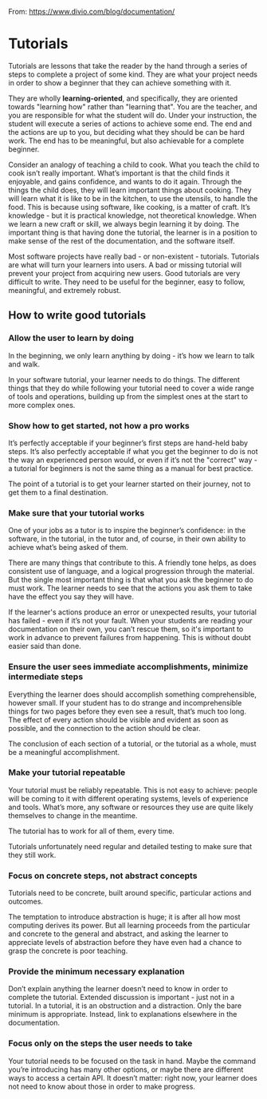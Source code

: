 From: https://www.divio.com/blog/documentation/

# Tutorials

Tutorials are lessons that take the reader by the hand through a series of steps to complete a project of some kind. They are what your project needs in order to show a beginner that they can achieve something with it.

They are wholly **learning-oriented**, and specifically, they are oriented towards "learning how" rather than "learning that". You are the teacher, and you are responsible for what the student will do. Under your instruction, the student will execute a series of actions to achieve some end. The end and the actions are up to you, but deciding what they should be can be hard work. The end has to be meaningful, but also achievable for a complete beginner.

Consider an analogy of teaching a child to cook. What you teach the child to cook isn’t really important. What’s important is that the child finds it enjoyable, and gains confidence, and wants to do it again. Through the things the child does, they will learn important things about cooking. They will learn what it is like to be in the kitchen, to use the utensils, to handle the food. This is because using software, like cooking, is a matter of craft. It’s knowledge - but it is practical knowledge, not theoretical knowledge. When we learn a new craft or skill, we always begin learning it by doing. The important thing is that having done the tutorial, the learner is in a position to make sense of the rest of the documentation, and the software itself.

Most software projects have really bad - or non-existent - tutorials. Tutorials are what will turn your learners into users. A bad or missing tutorial will prevent your project from acquiring new users. Good tutorials are very difficult to write. They need to be useful for the beginner, easy to follow, meaningful, and extremely robust.

## How to write good tutorials

### Allow the user to learn by doing

In the beginning, we only learn anything by doing - it’s how we learn to talk and walk.

In your software tutorial, your learner needs to do things. The different things that they do while following your tutorial need to cover a wide range of tools and operations, building up from the simplest ones at the start to more complex ones.

### Show how to get started, not how a pro works

It’s perfectly acceptable if your beginner’s first steps are hand-held baby steps. It’s also perfectly acceptable if what you get the beginner to do is not the way an experienced person would, or even if it’s not the "correct" way - a tutorial for beginners is not the same thing as a manual for best practice.

The point of a tutorial is to get your learner started on their journey, not to get them to a final destination.

### Make sure that your tutorial works

One of your jobs as a tutor is to inspire the beginner’s confidence: in the software, in the tutorial, in the tutor and, of course, in their own ability to achieve what’s being asked of them.

There are many things that contribute to this. A friendly tone helps, as does consistent use of language, and a logical progression through the material. But the single most important thing is that what you ask the beginner to do must work. The learner needs to see that the actions you ask them to take have the effect you say they will have.

If the learner's actions produce an error or unexpected results, your tutorial has failed - even if it’s not your fault. When your students are reading your documentation on their own, you can’t rescue them, so it's important to work in advance to prevent failures from happening. This is without doubt easier said than done.

### Ensure the user sees immediate accomplishments, minimize intermediate steps

Everything the learner does should accomplish something comprehensible, however small. If your student has to do strange and incomprehensible things for two pages before they even see a result, that’s much too long. The effect of every action should be visible and evident as soon as possible, and the connection to the action should be clear.

The conclusion of each section of a tutorial, or the tutorial as a whole, must be a meaningful accomplishment.

### Make your tutorial repeatable

Your tutorial must be reliably repeatable. This is not easy to achieve: people will be coming to it with different operating systems, levels of experience and tools. What’s more, any software or resources they use are quite likely themselves to change in the meantime.

The tutorial has to work for all of them, every time.

Tutorials unfortunately need regular and detailed testing to make sure that they still work.

### Focus on concrete steps, not abstract concepts

Tutorials need to be concrete, built around specific, particular actions and outcomes.

The temptation to introduce abstraction is huge; it is after all how most computing derives its power. But all learning proceeds from the particular and concrete to the general and abstract, and asking the learner to appreciate levels of abstraction before they have even had a chance to grasp the concrete is poor teaching.

### Provide the minimum necessary explanation

Don’t explain anything the learner doesn’t need to know in order to complete the tutorial. Extended discussion is important - just not in a tutorial. In a tutorial, it is an obstruction and a distraction. Only the bare minimum is appropriate. Instead, link to explanations elsewhere in the documentation.

### Focus only on the steps the user needs to take

Your tutorial needs to be focused on the task in hand. Maybe the command you’re introducing has many other options, or maybe there are different ways to access a certain API. It doesn’t matter: right now, your learner does not need to know about those in order to make progress.
